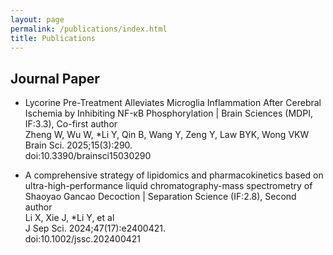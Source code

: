 ```yaml
---
layout: page
permalink: /publications/index.html
title: Publications
---
```


## Journal Paper

- Lycorine Pre-Treatment Alleviates Microglia Inflammation After Cerebral Ischemia by Inhibiting NF-κB Phosphorylation | Brain Sciences (MDPI, IF:3.3), Co-first author<br>Zheng W, Wu W, *Li Y, Qin B, Wang Y, Zeng Y, Law BYK, Wong VKW<br>Brain Sci. 2025;15(3):290.<br>doi:10.3390/brainsci15030290

- A comprehensive strategy of lipidomics and pharmacokinetics based on ultra-high-performance liquid chromatography-mass spectrometry of Shaoyao Gancao Decoction | Separation Science (IF:2.8), Second author<br>Li X, Xie J, *Li Y, et al<br>J Sep Sci. 2024;47(17):e2400421.<br>doi:10.1002/jssc.202400421

  <br>

<br>